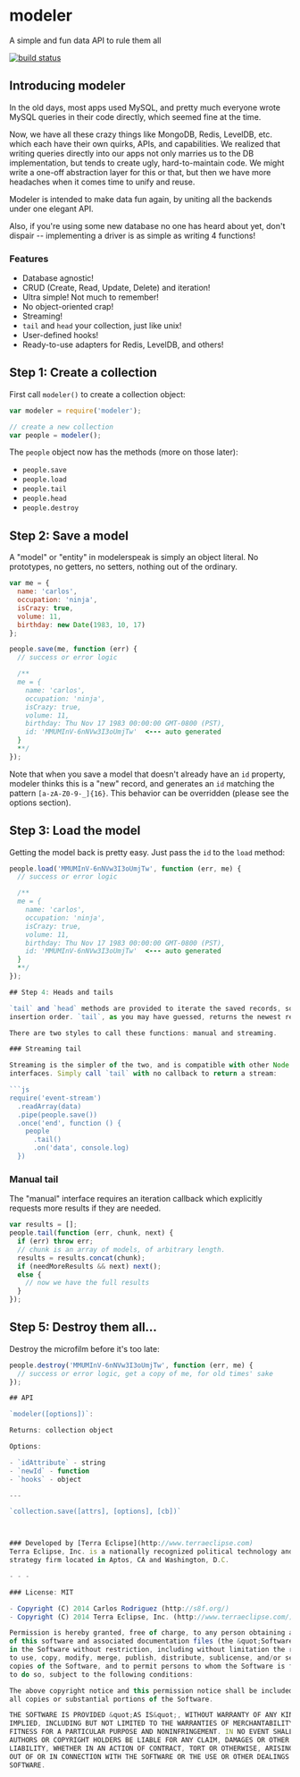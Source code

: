 modeler
=======

A simple and fun data API to rule them all

[![build status](https://secure.travis-ci.org/carlos8f/modeler.png)](http://travis-ci.org/carlos8f/modeler)

## Introducing modeler

In the old days, most apps used MySQL, and pretty much everyone wrote MySQL queries
in their code directly, which seemed fine at the time.

Now, we have all these crazy things like MongoDB, Redis, LevelDB, etc.
which each have their own quirks, APIs, and capabilities. We realized that writing
queries directly into our apps not only marries us to the DB implementation,
but tends to create ugly, hard-to-maintain code. We might write a one-off abstraction
layer for this or that, but then we have more headaches when it comes time to
unify and reuse.

Modeler is intended to make data fun again, by uniting all the backends under
one elegant API.

Also, if you're using some new database no one has heard about yet, don't dispair --
implementing a driver is as simple as writing 4 functions!

### Features

- Database agnostic!
- CRUD (Create, Read, Update, Delete) and iteration!
- Ultra simple! Not much to remember!
- No object-oriented crap!
- Streaming!
- `tail` and `head` your collection, just like unix!
- User-defined hooks!
- Ready-to-use adapters for Redis, LevelDB, and others!

## Step 1: Create a collection

First call `modeler()` to create a collection object:

```js
var modeler = require('modeler');

// create a new collection
var people = modeler();
```

The `people` object now has the methods (more on those later):

- `people.save`
- `people.load`
- `people.tail`
- `people.head`
- `people.destroy`

## Step 2: Save a model

A "model" or "entity" in modelerspeak is simply an object literal. No prototypes,
no getters, no setters, nothing out of the ordinary.

```js
var me = {
  name: 'carlos',
  occupation: 'ninja',
  isCrazy: true,
  volume: 11,
  birthday: new Date(1983, 10, 17)
};

people.save(me, function (err) {
  // success or error logic

  /**
  me = {
    name: 'carlos',
    occupation: 'ninja',
    isCrazy: true,
    volume: 11,
    birthday: Thu Nov 17 1983 00:00:00 GMT-0800 (PST),
    id: 'MMUMInV-6nNVw3I3oUmjTw'  <--- auto generated
  }
  **/
});
```

Note that when you save a model that doesn't already have an `id` property,
modeler thinks this is a "new" record, and generates an `id` matching the
pattern `[a-zA-Z0-9-_]{16}`. This behavior can be overridden (please see the options
section).

## Step 3: Load the model

Getting the model back is pretty easy. Just pass the `id` to the `load` method:

```js
people.load('MMUMInV-6nNVw3I3oUmjTw', function (err, me) {
  // success or error logic

  /**
  me = {
    name: 'carlos',
    occupation: 'ninja',
    isCrazy: true,
    volume: 11,
    birthday: Thu Nov 17 1983 00:00:00 GMT-0800 (PST),
    id: 'MMUMInV-6nNVw3I3oUmjTw'  <--- auto generated
  }
  **/
});

## Step 4: Heads and tails

`tail` and `head` methods are provided to iterate the saved records, sorted by
insertion order. `tail`, as you may have guessed, returns the newest records first.

There are two styles to call these functions: manual and streaming.

### Streaming tail

Streaming is the simpler of the two, and is compatible with other Node.js stream
interfaces. Simply call `tail` with no callback to return a stream:

```js
require('event-stream')
  .readArray(data)
  .pipe(people.save())
  .once('end', function () {
    people
      .tail()
      .on('data', console.log)
  })
```

### Manual tail

The "manual" interface requires an iteration callback which explicitly requests
more results if they are needed.

```js
var results = [];
people.tail(function (err, chunk, next) {
  if (err) throw err;
  // chunk is an array of models, of arbitrary length.
  results = results.concat(chunk);
  if (needMoreResults && next) next();
  else {
    // now we have the full results
  }
});
```

## Step 5: Destroy them all...

Destroy the microfilm before it's too late:

```js
people.destroy('MMUMInV-6nNVw3I3oUmjTw', function (err, me) {
  // success or error logic, get a copy of me, for old times' sake
});

## API

`modeler([options])`:

Returns: collection object

Options:

- `idAttribute` - string
- `newId` - function
- `hooks` - object

---

`collection.save([attrs], [options], [cb])`



### Developed by [Terra Eclipse](http://www.terraeclipse.com)
Terra Eclipse, Inc. is a nationally recognized political technology and
strategy firm located in Aptos, CA and Washington, D.C.

- - -

### License: MIT

- Copyright (C) 2014 Carlos Rodriguez (http://s8f.org/)
- Copyright (C) 2014 Terra Eclipse, Inc. (http://www.terraeclipse.com/)

Permission is hereby granted, free of charge, to any person obtaining a copy
of this software and associated documentation files (the &quot;Software&quot;), to deal
in the Software without restriction, including without limitation the rights
to use, copy, modify, merge, publish, distribute, sublicense, and/or sell
copies of the Software, and to permit persons to whom the Software is furnished
to do so, subject to the following conditions:

The above copyright notice and this permission notice shall be included in
all copies or substantial portions of the Software.

THE SOFTWARE IS PROVIDED &quot;AS IS&quot;, WITHOUT WARRANTY OF ANY KIND, EXPRESS OR
IMPLIED, INCLUDING BUT NOT LIMITED TO THE WARRANTIES OF MERCHANTABILITY,
FITNESS FOR A PARTICULAR PURPOSE AND NONINFRINGEMENT. IN NO EVENT SHALL THE
AUTHORS OR COPYRIGHT HOLDERS BE LIABLE FOR ANY CLAIM, DAMAGES OR OTHER
LIABILITY, WHETHER IN AN ACTION OF CONTRACT, TORT OR OTHERWISE, ARISING FROM,
OUT OF OR IN CONNECTION WITH THE SOFTWARE OR THE USE OR OTHER DEALINGS IN THE
SOFTWARE.
